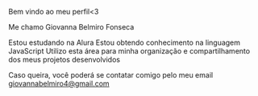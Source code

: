    Bem vindo ao meu perfil<3

Me chamo Giovanna Belmiro Fonseca

Estou estudando na Alura
Estou obtendo conhecimento na linguagem JavaScript
Utilizo esta área para minha organização e compartilhamento dos meus projetos desenvolvidos 


Caso queira, você poderá se contatar comigo pelo meu email
giovannabelmiro4@gmail.com 
